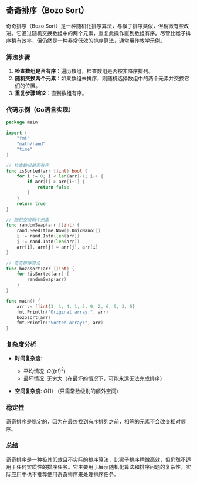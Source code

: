 ## 奇奇排序（Bozo Sort）

奇奇排序（Bozo Sort）是一种随机化排序算法，与猴子排序类似，但稍微有些改进。它通过随机交换数组中的两个元素，重复此操作直到数组有序。尽管比猴子排序稍有效率，但仍然是一种非常低效的排序算法，通常用作教学示例。

### 算法步骤

1. **检查数组是否有序**：遍历数组，检查数组是否按非降序排列。
2. **随机交换两个元素**：如果数组未排序，则随机选择数组中的两个元素并交换它们的位置。
3. **重复步骤1和2**：直到数组有序。

### 代码示例（Go语言实现）

```go
package main

import (
	"fmt"
	"math/rand"
	"time"
)

// 检查数组是否有序
func isSorted(arr []int) bool {
	for i := 0; i < len(arr)-1; i++ {
		if arr[i] > arr[i+1] {
			return false
		}
	}
	return true
}

// 随机交换两个元素
func randomSwap(arr []int) {
	rand.Seed(time.Now().UnixNano())
	i := rand.Intn(len(arr))
	j := rand.Intn(len(arr))
	arr[i], arr[j] = arr[j], arr[i]
}

// 奇奇排序算法
func bozosort(arr []int) {
	for !isSorted(arr) {
		randomSwap(arr)
	}
}

func main() {
	arr := []int{3, 1, 4, 1, 5, 9, 2, 6, 5, 3, 5}
	fmt.Println("Original array:", arr)
	bozosort(arr)
	fmt.Println("Sorted array:", arr)
}
```

### 复杂度分析

- **时间复杂度**:
  - 平均情况: $O((n!)^2)$
  - 最坏情况: 无穷大（在最坏的情况下，可能永远无法完成排序）

- **空间复杂度**: $O(1)$ （只需常数级别的额外空间）

### 稳定性

奇奇排序是稳定的，因为在最终找到有序排列之前，相等的元素不会改变相对顺序。

### 总结

奇奇排序是一种极其低效且不实际的排序算法，比猴子排序稍微高效，但仍然不适用于任何实质性的排序任务。它主要用于展示随机化算法和排序问题的复杂性，实际应用中也不推荐使用奇奇排序来处理排序任务。